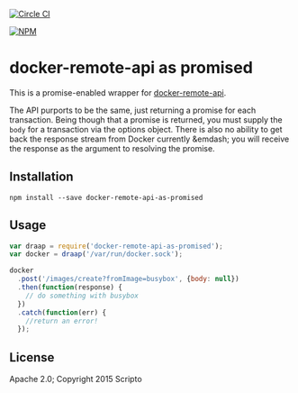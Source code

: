 [![Circle CI](https://circleci.com/gh/scriptoLLC/docker-remote-api-as-promised.svg?style=svg)](https://circleci.com/gh/scriptoLLC/docker-remote-api-as-promised)

[![NPM](https://david-dm.org/scriptollc/docker-remote-api-as-promised.svg)](https://npmjs.org/package/docker-remote-api-as-promised/)

# docker-remote-api as promised

This is a promise-enabled wrapper for [docker-remote-api](https://github.com/mafintosh/docker-remote-api).

The API purports to be the same, just returning a promise for each transaction. Being though that a promise is returned, you must supply the `body` for a transaction via the options object.  There is also no ability to get back the response stream from Docker currently &emdash; you will receive the response as the argument to resolving the promise.

## Installation
```
npm install --save docker-remote-api-as-promised
```

## Usage
```js
var draap = require('docker-remote-api-as-promised');
var docker = draap('/var/run/docker.sock');

docker
  .post('/images/create?fromImage=busybox', {body: null})
  .then(function(response) {
    // do something with busybox
  })
  .catch(function(err) {
    //return an error!
  });
```

## License
Apache 2.0; Copyright 2015 Scripto